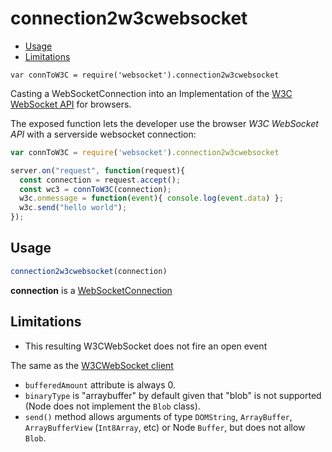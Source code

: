 connection2w3cwebsocket
============

* [Usage](#usage)
* [Limitations](#limitations)

`var connToW3C = require('websocket').connection2w3cwebsocket`

Casting a WebSocketConnection into an Implementation of the [W3C WebSocket API](http://www.w3.org/TR/websockets/) for browsers.

The exposed function lets the developer use the browser *W3C WebSocket API* with a serverside websocket connection:

```javascript
var connToW3C = require('websocket').connection2w3cwebsocket

server.on("request", function(request){
  const connection = request.accept();
  const wc3 = connToW3C(connection);
  w3c.onmessage = function(event){ console.log(event.data) };
  w3c.send("hello world");
});
```


Usage
-----------

```javascript
connection2w3cwebsocket(connection)
```

**connection** is a [WebSocketConnection](./WebSocketConnection.md)

Limitations
-----------

* This resulting W3CWebSocket does not fire an open event

The same as the [W3CWebSocket client](./W3CWebSocketClient.md)

* `bufferedAmount` attribute is always 0.
* `binaryType` is "arraybuffer" by default given that "blob" is not supported (Node does not implement the `Blob` class).
* `send()` method allows arguments of type `DOMString`, `ArrayBuffer`, `ArrayBufferView` (`Int8Array`, etc) or Node `Buffer`, but does not allow `Blob`.
